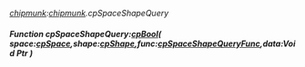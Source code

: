 _[chipmunk](../../modules/chipmunk/chipmunk-module.md):[chipmunk](../../modules/chipmunk/chipmunk-module.md).cpSpaceShapeQuery_
##### Function cpSpaceShapeQuery:[cpBool](../../modules/chipmunk/chipmunk-cpbool.md)( space:[cpSpace](../../modules/chipmunk/chipmunk-cpspace.md),shape:[cpShape](../../modules/chipmunk/chipmunk-cpshape.md),func:[cpSpaceShapeQueryFunc](../../modules/chipmunk/chipmunk-cpspaceshapequeryfunc.md),data:Void Ptr )
